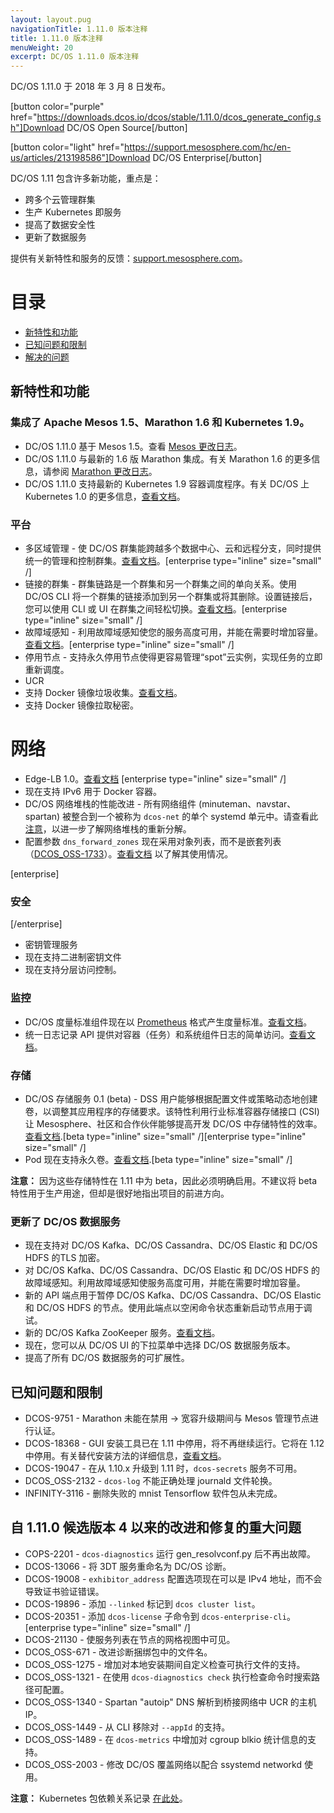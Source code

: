 ```yaml
---
layout: layout.pug
navigationTitle: 1.11.0 版本注释
title: 1.11.0 版本注释
menuWeight: 20
excerpt: DC/OS 1.11.0 版本注释
---
```


DC/OS 1.11.0 于 2018 年 3 月 8 日发布。

[button color="purple" href="https://downloads.dcos.io/dcos/stable/1.11.0/dcos_generate_config.sh"]Download DC/OS Open Source[/button]

[button color="light" href="https://support.mesosphere.com/hc/en-us/articles/213198586"]Download DC/OS Enterprise[/button]


DC/OS 1.11 包含许多新功能，重点是：
- 跨多个云管理群集
- 生产 Kubernetes 即服务
- 提高了数据安全性
- 更新了数据服务

提供有关新特性和服务的反馈：[support.mesosphere.com](https://support.mesosphere.com)。

# 目录
- [新特性和功能](#new-features)
- [已知问题和限制](#known-issues)
- [解决的问题](#fixed-issues)

<a name="new-features"></a>
## 新特性和功能

### 集成了 Apache Mesos 1.5、Marathon 1.6 和 Kubernetes 1.9。
- DC/OS 1.11.0 基于 Mesos 1.5。查看 [Mesos 更改日志](https://github.com/apache/mesos/blob/1.5.x/CHANGELOG)。
- DC/OS 1.11.0 与最新的 1.6 版 Marathon 集成。有关 Marathon 1.6 的更多信息，请参阅 [Marathon 更改日志](https://github.com/mesosphere/marathon/blob/master/changelog.md)。
- DC/OS 1.11.0 支持最新的 Kubernetes 1.9 容器调度程序。有关 DC/OS 上 Kubernetes 1.0 的更多信息，[查看文档](https://docs.mesosphere.com/services/kubernetes/1.0.0-1.9.3)。

### 平台
- 多区域管理 - 使 DC/OS 群集能跨越多个数据中心、云和远程分支，同时提供统一的管理和控制群集。[查看文档](/1.11/deploying-services/fault-domain-awareness)。[enterprise type="inline" size="small" /]
- 链接的群集 - 群集链路是一个群集和另一个群集之间的单向关系。使用 DC/OS CLI 将一个群集的链接添加到另一个群集或将其删除。设置链接后，您可以使用 CLI 或 UI 在群集之间轻松切换。[查看文档](/1.11/administering-clusters/multiple-clusters/cluster-links)。[enterprise type="inline" size="small" /]
 - 故障域感知 - 利用故障域感知使您的服务高度可用，并能在需要时增加容量。[查看文档](/1.11/deploying-services/fault-domain-awareness)。[enterprise type="inline" size="small" /]
- 停用节点 - 支持永久停用节点使得更容易管理“spot”云实例，实现任务的立即重新调度。
- UCR
 - 支持 Docker 镜像垃圾收集。[查看文档](/1.11/deploying-services/containerizers)。
 - 支持 Docker 镜像拉取秘密。

# 网络
- Edge-LB 1.0。[查看文档](https://docs.mesosphere.com/services/edge-lb/1.0/) [enterprise type="inline" size="small" /]
- 现在支持 IPv6 用于 Docker 容器。
- DC/OS 网络堆栈的性能改进 - 所有网络组件 (minuteman、navstar、spartan) 被整合到一个被称为 `dcos-net` 的单个 systemd 单元中。请查看此 [注意](/1.11/networking/#a-note-on-software-re-architecture)，以进一步了解网络堆栈的重新分解。
- 配置参数 `dns_forward_zones` 现在采用对象列表，而不是嵌套列表（[DCOS_OSS-1733](https://jira.mesosphere.com/browse/DCOS_OSS-1733)）。[查看文档](/1.11/installing/production/advanced-configuration/configuration-reference/#dns-forward-zones) 以了解其使用情况。

[enterprise]
### 安全
[/enterprise]
- 密钥管理服务
 - 现在支持二进制密钥文件
 - 现在支持分层访问控制。

### 监控
- DC/OS 度量标准组件现在以 [Prometheus](https://prometheus.io/docs/instrumenting/exposition_formats/) 格式产生度量标准。[查看文档](/1.11/metrics)。
- 统一日志记录 API 提供对容器（任务）和系统组件日志的简单访问。[查看文档](/1.11/monitoring/logging/logging-api/logging-v2/)。

### 存储
- DC/OS 存储服务 0.1 (beta) - DSS 用户能够根据配置文件或策略动态地创建卷，以调整其应用程序的存储要求。该特性利用行业标准容器存储接口 (CSI) 让 Mesosphere、社区和合作伙伴能够提高开发 DC/OS 中存储特性的效率。[查看文档](https://docs.mesosphere.com/services/beta-storage/0.1.0-beta/).[beta type="inline" size="small" /][enterprise type="inline" size="small" /]
- Pod 现在支持永久卷。[查看文档](/1.11/deploying-services/pods).[beta type="inline" size="small" /]

**注意：** 因为这些存储特性在 1.11 中为 beta，因此必须明确启用。不建议将 beta 特性用于生产用途，但却是很好地指出项目的前进方向。

### 更新了 DC/OS 数据服务
- 现在支持对 DC/OS Kafka、DC/OS Cassandra、DC/OS Elastic 和 DC/OS HDFS 的TLS 加密。
- 对 DC/OS Kafka、DC/OS Cassandra、DC/OS Elastic 和 DC/OS HDFS 的故障域感知。利用故障域感知使服务高度可用，并能在需要时增加容量。
- 新的 API 端点用于暂停 DC/OS Kafka、DC/OS Cassandra、DC/OS Elastic 和 DC/OS HDFS 的节点。使用此端点以空闲命令状态重新启动节点用于调试。
- 新的 DC/OS Kafka ZooKeeper 服务。[查看文档](/services/kafka-zookeeper)。
- 现在，您可以从 DC/OS UI 的下拉菜单中选择 DC/OS 数据服务版本。
- 提高了所有 DC/OS 数据服务的可扩展性。

## <a name="known-issues"></a>已知问题和限制
- DCOS-9751 - Marathon 未能在禁用 -> 宽容升级期间与 Mesos 管理节点进行认证。
- DCOS-18368 - GUI 安装工具已在 1.11 中停用，将不再继续运行。它将在 1.12 中停用。有关替代安装方法的详细信息，[查看文档](https://docs.mesosphere.com/1.11/installing)。
- DCOS-19047 - 在从 1.10.x 升级到 1.11 时，`dcos-secrets` 服务不可用。
- DCOS_OSS-2132 - `dcos-log` 不能正确处理 journald 文件轮换。
- INFINITY-3116 - 删除失败的 mnist Tensorflow 软件包从未完成。

## <a name="fixed-issues"></a>自 1.11.0 候选版本 4 以来的改进和修复的重大问题
- COPS-2201 - `dcos-diagnostics` 运行 gen_resolvconf.py 后不再出故障。
- DCOS-13066 - 将 3DT 服务重命名为 DC/OS 诊断。
- DCOS-19008 - `exhibitor_address` 配置选项现在可以是 IPv4 地址，而不会导致证书验证错误。
- DCOS-19896 - 添加 `--linked` 标记到 `dcos cluster list`。
- DCOS-20351 - 添加 `dcos-license` 子命令到 `dcos-enterprise-cli`。[enterprise type="inline" size="small" /]
- DCOS-21130 - 使服务列表在节点的网格视图中可见。
- DCOS_OSS-671 - 改进诊断捆绑包中的文件名。
- DCOS_OSS-1275 - 增加对本地安装期间自定义检查可执行文件的支持。
- DCOS_OSS-1321 - 在使用 `dcos-diagnostics check` 执行检查命令时搜索路径可配置。
- DCOS_OSS-1340 - Spartan "autoip" DNS 解析到桥接网络中 UCR 的主机 IP。
- DCOS_OSS-1449 - 从 CLI 移除对 `--appId` 的支持。
- DCOS_OSS-1489 - 在 `dcos-metrics` 中增加对 cgroup blkio 统计信息的支持。
- DCOS_OSS-2003 - 修改 DC/OS 覆盖网络以配合 ssystemd networkd 使用。

**注意：** Kubernetes 包依赖关系记录 [在此处](https://docs.mesosphere.com/services/kubernetes/1.2.0-1.10.5/install)。
